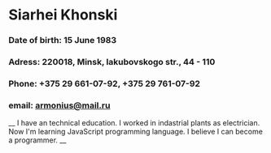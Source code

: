 # Siarhei Khonski
### Date of birth: 15 June 1983
### Adress: 220018, Minsk, Iakubovskogo str., 44 - 110
### Phone: +375 29 661-07-92, +375 29 761-07-92
### email: armonius@mail.ru

__ I have an technical education. I worked in indastrial plants as electrician. Now I'm learning JavaScript programming language. I believe I can become a programmer. __

